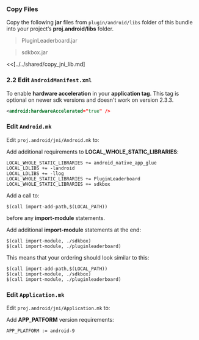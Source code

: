 ### Copy Files
Copy the following __jar__ files from `plugin/android/libs` folder of this
bundle into your project’s __proj.android/libs__ folder.

> PluginLeaderboard.jar

> sdkbox.jar


<<[../../shared/copy_jni_lib.md]


### 2.2 Edit `AndroidManifest.xml`

To enable __hardware acceleration__ in your __application tag__. This tag is
optional on newer sdk versions and doesn't work on version 2.3.3.
```xml
<android:hardwareAccelerated="true" />
```

### Edit `Android.mk`
Edit `proj.android/jni/Android.mk` to:

Add additional requirements to __LOCAL_WHOLE_STATIC_LIBRARIES__:
```
LOCAL_WHOLE_STATIC_LIBRARIES += android_native_app_glue
LOCAL_LDLIBS += -landroid
LOCAL_LDLIBS += -llog
LOCAL_WHOLE_STATIC_LIBRARIES += PluginLeaderboard
LOCAL_WHOLE_STATIC_LIBRARIES += sdkbox
```
Add a call to:
```
$(call import-add-path,$(LOCAL_PATH))
```
before any __import-module__ statements.

Add additional __import-module__ statements at the end:
```
$(call import-module, ./sdkbox)
$(call import-module, ./pluginleaderboard)
```
This means that your ordering should look similar to this:
```
$(call import-add-path,$(LOCAL_PATH))
$(call import-module, ./sdkbox)
$(call import-module, ./pluginleaderboard)
```

### Edit `Application.mk`
Edit `proj.android/jni/Application.mk` to:

Add __APP_PATFORM__ version requirements:
```
APP_PLATFORM := android-9
```
